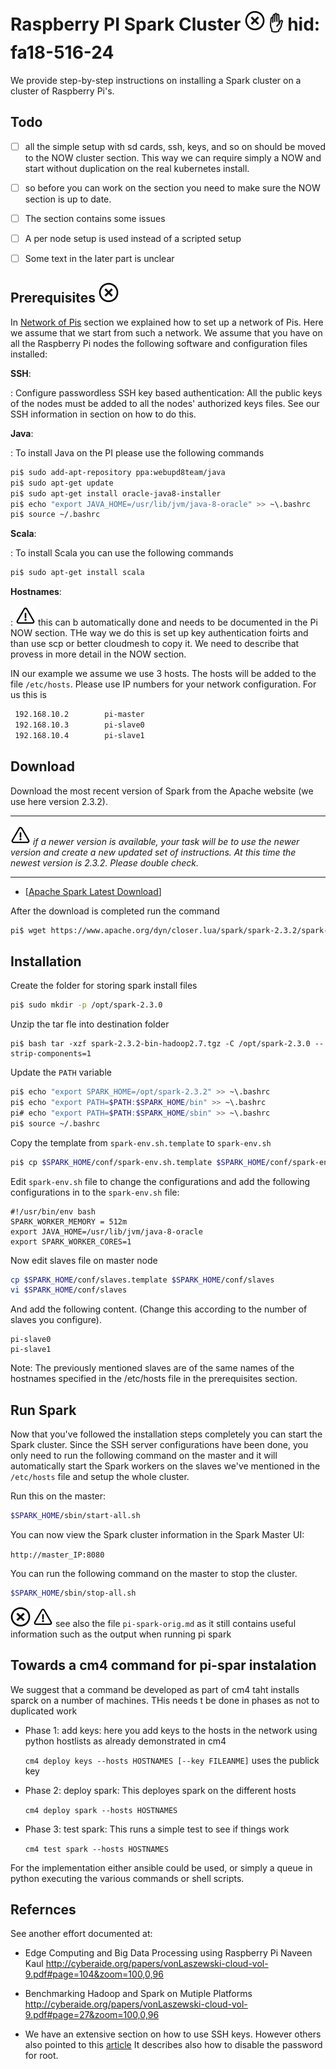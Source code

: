 # Raspberry PI Spark Cluster ![No](images/no.png) :raised_hand: hid: fa18-516-24


We provide step-by-step instructions on installing a Spark cluster on
a cluster of Raspberry Pi's.

## Todo

- [ ] all the simple setup with sd cards, ssh, keys, and so on should be moved to the NOW cluster section. This way we can require simply a NOW and start without duplication on the real kubernetes install.
- [ ] so before you can work on the section you need to make sure the NOW section is up to date.
- [ ] The section contains some issues
- [ ] A per node setup is used instead of a scripted setup
- [ ] Some text in the later part is unclear


## Prerequisites ![No](images/no.png)

In [Network of Pis](#pi-now-main) section we explained how to set up a network
of Pis. Here we assume that we start from such a network. We assume that you
have on all the Raspberry Pi nodes the following software and configuration
files installed:

**SSH**:

: Configure passwordless SSH key based authentication:
  All the public keys of the nodes must be added to all the nodes'
  authorized keys files. See our SSH information in section on how to
  do this.

**Java**:


: To install Java on the PI please use the following commands

  ```bash 
  pi$ sudo add-apt-repository ppa:webupd8team/java
  pi$ sudo apt-get update
  pi$ sudo apt-get install oracle-java8-installer
  pi$ echo "export JAVA_HOME=/usr/lib/jvm/java-8-oracle" >> ~\.bashrc
  pi$ source ~/.bashrc 
  ``` 

**Scala**:

: To install Scala you can use the following commands

  ```bash 
  pi$ sudo apt-get install scala
  ```

**Hostnames**:

: ![Warning](images/warning.png) this can b automatically done and needs to be documented
  in the Pi NOW section. THe way we do this is set up key authentication
  foirts and than use scp or better cloudmesh to copy it. We need to describe that provess
  in more detail in the NOW section.

  IN our example we assume we use 3 hosts. The hosts will be added to
  the file `/etc/hosts`. Please use IP numbers for your network
  configuration. For us this is 

   ```bash 
	192.168.10.2		pi-master
	192.168.10.3		pi-slave0
	192.168.10.4	 	pi-slave1
   ```

## Download 

Download the most recent version of Spark from the Apache website (we use here
version 2.3.2).

---

![Warning](images/warning.png) *if a newer version is available, your task will be to use the
newer version and create a new updated set of instructions. At this
time the newest version is 2.3.2. Please double check.*

---

* [[Apache Spark Latest Download](http://spark.apache.org/downloads.html)] 

After the download is completed run the command

```bash 
pi$ wget https://www.apache.org/dyn/closer.lua/spark/spark-2.3.2/spark-2.3.2-bin-hadoop2.7.tgz 
```

## Installation

Create the folder for storing spark install files

```bash 
pi$ sudo mkdir -p /opt/spark-2.3.0
```

Unzip the tar fle into destination folder

```
pi$ bash tar -xzf spark-2.3.2-bin-hadoop2.7.tgz -C /opt/spark-2.3.0 --strip-components=1
```

Update the `PATH` variable

```bash 
pi$ echo "export SPARK_HOME=/opt/spark-2.3.2" >> ~\.bashrc
pi$ echo "export PATH=$PATH:$SPARK_HOME/bin" >> ~\.bashrc
pi# echo "export PATH=$PATH:$SPARK_HOME/sbin" >> ~\.bashrc
pi$ source ~/.bashrc 
```

Copy the template from `spark-env.sh.template` to `spark-env.sh`

```bash 
pi$ cp $SPARK_HOME/conf/spark-env.sh.template $SPARK_HOME/conf/spark-env.sh 
```

Edit `spark-env.sh` file to change the configurations and add the
following configurations in to the `spark-env.sh` file:

```
#!/usr/bin/env bash
SPARK_WORKER_MEMORY = 512m
export JAVA_HOME=/usr/lib/jvm/java-8-oracle
export SPARK_WORKER_CORES=1
```

Now edit slaves file on master node

```bash 
cp $SPARK_HOME/conf/slaves.template $SPARK_HOME/conf/slaves
vi $SPARK_HOME/conf/slaves
``` 

And add the following content. (Change this according to the number of slaves you configure).

```
pi-slave0
pi-slave1
```

Note: The previously mentioned slaves are of the same names of the
hostnames specified in the /etc/hosts file in the prerequisites
section.

## Run Spark	

Now that you've followed the installation steps completely you can
start the Spark cluster.  Since the SSH server configurations have
been done, you only need to run the following command on the master
and it will automatically start the Spark workers on the slaves we've
mentioned in the ```/etc/hosts``` file and setup the whole cluster.

Run this on the master:

```bash 
$SPARK_HOME/sbin/start-all.sh 
```

You can now view the Spark cluster information in the Spark Master UI:  

```http://master_IP:8080```

You can run the following command on the master to stop the cluster. 
```bash 
$SPARK_HOME/sbin/stop-all.sh 
```

![No](images/no.png) ![Warning](images/warning.png) see also the file `pi-spark-orig.md` as it still contains
useful information such as the output when running pi spark

## Towards a cm4 command for pi-spar instalation

We suggest that a command be developed as part of cm4 taht installs
sparck on a number of machines. THis needs t be done in phases as not
to duplicated work

* Phase 1: add keys: here you add keys to the hosts in the network
  using python hostlists as already demonstrated in cm4

  `cm4 deploy keys --hosts HOSTNAMES [--key FILEANME]` uses the publick key 

* Phase 2: deploy spark: This deployes spark on the different hosts

  `cm4 deploy spark --hosts HOSTNAMES` 

* Phase 3: test spark: This runs a simple test to see if things work

  `cm4 test spark --hosts HOSTNAMES` 

For the implementation either ansible could be used, or simply a queue
in python executing the various commands or shell scripts.

## Refernces

See another effort documented at:

* Edge Computing and Big Data Processing using Raspberry Pi
Naveen Kaul
<http://cyberaide.org/papers/vonLaszewski-cloud-vol-9.pdf#page=104&zoom=100,0,96>
* Benchmarking Hadoop and Spark on Mutiple Platforms
<http://cyberaide.org/papers/vonLaszewski-cloud-vol-9.pdf#page=27&zoom=100,0,96>

* We have an extensive section on how to use SSH keys. However others
also pointed to this
[article](https://www.digitalocean.com/community/tutorials/how-to-set-up-ssh-keys--2)
It describes also how to disable the password for root.
